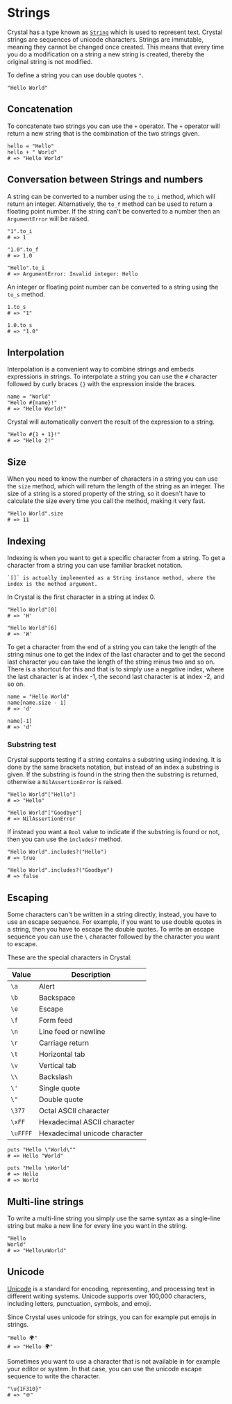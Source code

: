# Strings

Crystal has a type known as [`String`][strings] which is used to represent text.
Crystal strings are sequences of unicode characters.
Strings are immutable, meaning they cannot be changed once created.
This means that every time you do a modification on a string a new string is created, thereby the original string is not modified.

To define a string you can use double quotes `"`.

```crystal
"Hello World"
```

## Concatenation

To concatenate two strings you can use the `+` operator.
The `+` operator will return a new string that is the combination of the two strings given.

```crystal
hello = "Hello"
hello + " World"
# => "Hello World"
```

## Conversation between Strings and numbers

A string can be converted to a number using the `to_i` method, which will return an integer.
Alternatively, the `to_f` method can be used to return a floating point number.
If the string can't be converted to a number then an `ArgumentError` will be raised.

```crystal
"1".to_i
# => 1

"1.0".to_f
# => 1.0

"Hello".to_i
# => ArgumentError: Invalid integer: Hello
```

An integer or floating point number can be converted to a string using the `to_s` method.

```crystal
1.to_s
# => "1"

1.0.to_s
# => "1.0"
```

## Interpolation

Interpolation is a convenient way to combine strings and embeds expressions in strings.
To interpolate a string you can use the `#` character followed by curly braces `{}` with the expression inside the braces.

```crystal
name = "World"
"Hello #{name}!"
# => "Hello World!"
```

Crystal will automatically convert the result of the expression to a string.

```crystal
"Hello #{1 + 1}!"
# => "Hello 2!"
```

## Size

When you need to know the number of characters in a string you can use the `size` method, which will return the length of the string as an integer.
The size of a string is a stored property of the string, so it doesn't have to calculate the size every time you call the method, making it very fast.

```crystal
"Hello World".size
# => 11
```

## Indexing

Indexing is when you want to get a specific character from a string.
To get a character from a string you can use familiar bracket notation.

~~~~exercism/note
`[]` is actually implemented as a String instance method, where the index is the method argument.
~~~~

In Crystal is the first character in a string at index 0.

```crystal
"Hello World"[0]
# => 'H'

"Hello World"[6]
# => 'W'
```

To get a character from the end of a string you can take the length of the string minus one to get the index of the last character and to get the second last character you can take the length of the string minus two and so on.
There is a shortcut for this and that is to simply use a negative index, where the last character is at index -1, the second last character is at index -2, and so on.

```crystal
name = "Hello World"
name[name.size - 1]
# => 'd'

name[-1]
# => 'd'
```

### Substring test

Crystal supports testing if a string contains a substring using indexing.
It is done by the same brackets notation, but instead of an index a substring is given.
If the substring is found in the string then the substring is returned, otherwise a `NilAssertionError` is raised.

```crystal
"Hello World"["Hello"]
# => "Hello"

"Hello World"["Goodbye"]
# => NilAssertionError
```

If instead you want a `Bool` value to indicate if the substring is found or not, then you can use the `includes?` method.

```crystal
"Hello World".includes?("Hello")
# => true

"Hello World".includes?("Goodbye")
# => false
```

## Escaping

Some characters can't be written in a string directly, instead, you have to use an escape sequence.
For example, if you want to use double quotes in a string, then you have to escape the double quotes.
To write an escape sequence you can use the `\` character followed by the character you want to escape.

These are the special characters in Crystal:

| Value    | Description                   |
| -------- | ----------------------------- |
| `\a`     | Alert                         |
| `\b`     | Backspace                     |
| `\e`     | Escape                        |
| `\f`     | Form feed                     |
| `\n`     | Line feed or newline          |
| `\r`     | Carriage return               |
| `\t`     | Horizontal tab                |
| `\v`     | Vertical tab                  |
| `\\`     | Backslash                     |
| `\'`     | Single quote                  |
| `\"`     | Double quote                  |
| `\377`   | Octal ASCII character         |
| `\xFF`   | Hexadecimal ASCII character   |
| `\uFFFF` | Hexadecimal unicode character |

```crystal
puts "Hello \"World\""
# => Hello "World"

puts "Hello \nWorld"
# => Hello
# => World
```

## Multi-line strings

To write a multi-line string you simply use the same syntax as a single-line string but make a new line for every line you want in the string.

```crystal
"Hello
World"
# => "Hello\nWorld"
```

## Unicode

[Unicode][unicode] is a standard for encoding, representing, and processing text in different writing systems.
Unicode supports over 100,000 characters, including letters, punctuation, symbols, and emoji.

Since Crystal uses unicode for strings, you can for example put emojis in strings.

```crystal
"Hello 🌍"
# => "Hello 🌍"
```

Sometimes you want to use a character that is not available in for example your editor or system.
In that case, you can use the unicode escape sequence to write the character.

```crystal
"\u{1F310}"
# => "🌐"
```

[strings]: https://crystal-lang.org/reference/latest/syntax_and_semantics/literals/string.html
[unicode]: https://en.wikipedia.org/wiki/Unicode
